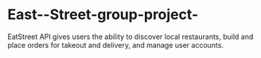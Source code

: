 # East--Street-group-project-
 EatStreet API gives users the ability to discover local restaurants, build and place orders for takeout and delivery, and manage user accounts.

